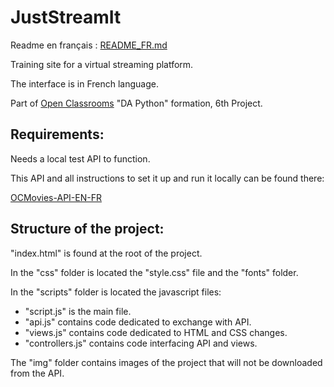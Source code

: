 # JustStreamIt

Readme en français : [README_FR.md](https://github.com/YoannDeb/JustStreamIt/blob/master/README_FR.md)

Training site for a virtual streaming platform.

The interface is in French language.

Part of [Open Classrooms](/https://openclassrooms.com) "DA Python" formation, 6th Project.

## Requirements:

Needs a local test API to function.

This API and all instructions to set it up and run it locally can be found there:

[OCMovies-API-EN-FR](https://github.com/OpenClassrooms-Student-Center/OCMovies-API-EN-FR)

## Structure of the project:

"index.html" is found at the root of the project.

In the "css" folder is located the "style.css" file and the "fonts" folder.

In the "scripts" folder is located the javascript files:

* "script.js" is the main file.
* "api.js" contains code dedicated to exchange with API.
* "views.js" contains code dedicated to HTML and CSS changes.
* "controllers.js" contains code interfacing API and views.

The "img" folder contains images of the project that will not be downloaded from the API.